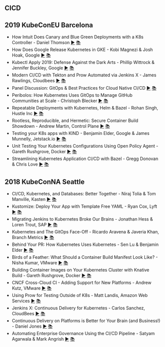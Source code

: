 CICD
---
## 2019 KubeConEU Barcelona

* How Intuit Does Canary and Blue Green Deployments with a K8s Controller - Daniel Thomson [▶️](https://www.youtube.com/watch?v=yeVkTTO9nOA) [ 📚](https://static.sched.com/hosted_files/kccnceu19/43/KubeCon-Europe-2019.pdf)
* How Does Google Release Kubernetes in GKE - Kobi Magnezi &amp; Josh Hoak, Google [▶️](https://www.youtube.com/watch?v=6D5JMFqlov4) [ 📚](https://static.sched.com/hosted_files/kccnceu19/9c/Kubecon%20EU%202019%20-%20Final.pdf)
* Kubectl Apply 2019: Defense Against the Dark Arts - Phillip Wittrock &amp; Jennifer Buckley, Google [▶️](https://www.youtube.com/watch?v=1DWWlcDUxtA) [ 📚]()
* Modern CI/CD with Tekton and Prow Automated via Jenkins X - James Rawlings, Cloudbees [▶️](https://www.youtube.com/watch?v=4EyTGYB7GvA) [ 📚](https://static.sched.com/hosted_files/kccnceu19/98/Modern%20CI_CD%20with%20Tekton%20and%20Prow%20Automated%20via%20Jenkins%20X.pdf)
* Panel Discussion: GitOps &amp; Best Practices for Cloud Native CI/CD [▶️](https://www.youtube.com/watch?v=uvbaxC1Dexc) [ 📚]()
* Peribolos: How Kubernetes Uses GitOps to Manage GitHub Communities at Scale - Christoph Blecker [▶️](https://www.youtube.com/watch?v=te3Xj2zr1Co) [ 📚](https://static.sched.com/hosted_files/kccnceu19/8e/Peribolos%20Slides.pdf)
* Repeatable Deployments with Kubernetes, Helm &amp; Bazel - Rohan Singh, Hustle Inc [▶️](https://www.youtube.com/watch?v=T_Oi_CIe164) [ 📚](https://static.sched.com/hosted_files/kccnceu19/41/Bazel%20Kubecon%202019.pdf)
* Rootless, Reproducible, and Hermetic: Secure Container Build Showdown - Andrew Martin, Control Plane [▶️](https://www.youtube.com/watch?v=X_Sb96EKFPA) [ 📚](https://static.sched.com/hosted_files/kccnceu19/d3/ControlPlane%20-%20Rootless%2C%20Reproducible%20%26%20Hermetic_%20Secure%20Container%20Build%20Showdown%20%28KubeCon%20Barcelon%2C%20May%202019%29.pdf)
* Testing your K8s apps with KIND - Benjamin Elder, Google &amp; James Munnelly, Jetstack.io [▶️](https://www.youtube.com/watch?v=8KtmevMFfxA) [ 📚]()
* Unit Testing Your Kubernetes Configurations Using Open Policy Agent - Gareth Rushgrove, Docker [▶️](https://www.youtube.com/watch?v=AfTuzonH93U) [ 📚](https://static.sched.com/hosted_files/kccnceu19/34/KubeCon%20-%20Unit%20Testing%20Your%20Kubernetes%20Configuration%20Using%20Open%20Policy%20Agent.pdf)
* Streamlining Kubernetes Application CI/CD with Bazel - Gregg Donovan &amp; Chris Love [▶️](https://www.youtube.com/watch?v=DTvXa-iqrfA) [ 📚](https://static.sched.com/hosted_files/kccnceu19/41/Bazel%20Kubecon%202019.pdf)


## 2018 KubeConNA Seattle 

* CI/CD, Kubernetes, and Databases: Better Together - Niraj Tolia &amp; Tom Manville, Kasten [▶️](https://www.youtube.com/watch?v=WyRzBt65_zQ) [ 📚](https://static.sched.com/hosted_files/kccna18/e1/CICD%20K8s%20And%20DBs%20Better%20Together.pdf)
* Kustomize: Deploy Your App with Template Free YAML - Ryan Cox, Lyft [▶️](https://www.youtube.com/watch?v=ahMIBxufNR0) [ 📚]()
* Migrating Jenkins to Kubernetes Broke Our Brains - Jonathan Hess &amp; Loren Trout, SAP [▶️](https://www.youtube.com/watch?v=2w8dbJCTNaA) [ 📚](https://static.sched.com/hosted_files/kccna18/b2/Kubecon-2018-presentation.pdf)
* Kubernetes and The GitOps Face-Off - Ricardo Aravena &amp; Javeria Khan, Branch Metrics [▶️](https://www.youtube.com/watch?v=9qGqx_jdxQg) [ 📚](https://static.sched.com/hosted_files/kccna18/74/KubeCon-2018.pdf)
* Behind Your PR: How Kubernetes Uses Kubernetes - Sen Lu &amp; Benjamin Elder [▶️](https://www.youtube.com/watch?v=pz0lpl6h-Gc) [ 📚](https://static.sched.com/hosted_files/kccna18/3e/KubeCon%20Seattle%20Talk.pdf)
* Birds of a Feather: What Should a Container Build Manifest Look Like? - Nisha Kumar, VMware [▶️](https://www.youtube.com/watch?v=WY3s_cG9ia8) [ 📚](https://static.sched.com/hosted_files/kccna18/78/KubeCon_2018_NA_container_manifests.pptx)
* Building Container Images on Your Kubernetes Cluster with Knative Build - Gareth Rushgrove, Docker [▶️](https://www.youtube.com/watch?v=KDWvN8q2FEU) [ 📚](https://static.sched.com/hosted_files/kccna18/05/Building_container_Images_on_your_cluster_with_Knative_Build.pdf)
* CNCF Cross-Cloud CI - Adding Support for New Platforms - Andrew Kutz, VMware [▶️](https://www.youtube.com/watch?v=4_7QUBUvgmk) [ 📚](https://static.sched.com/hosted_files/kccna18/d1/KubeCon-2018%20-%20CNCF%20Cross-Cloud%20CI%20-%20Adding%20support%20for%20new%20platforms.pdf)
* Using Prow for Testing Outside of K8s - Matt Landis, Amazon Web Services [▶️](https://www.youtube.com/watch?v=DBrkSC6nS8A) [ 📚](https://static.sched.com/hosted_files/kccna18/92/KubeCon_2018_Prow.pdf)
* Jenkins X: Continuous Delivery for Kubernetes - Carlos Sanchez, CloudBees [▶️](https://www.youtube.com/watch?v=IDEa8seAzVc) [ 📚](https://static.sched.com/hosted_files/kccna18/ea/Jenkins%20X_%20Continuous%20Delivery%20for%20Kubernetes.pdf)
* Continuous Delivery on Platforms is Better for Your Brain (and Business!) - Daniel Jones [▶️](https://www.youtube.com/watch?v=TBrusQSxZWw) [ 📚]()
* Automating Enterprise Governance Using the CI/CD Pipeline - Satyam Agarwala &amp; Mark Angrish [▶️](https://www.youtube.com/watch?v=OGAWi9PlDrA) [ 📚](https://static.sched.com/hosted_files/kccna18/eb/ANZ%20-%20Kubecon.pdf)
